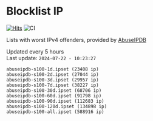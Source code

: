 # Blocklist IP

[![Hits](https://hits.seeyoufarm.com/api/count/incr/badge.svg?url=https%3A%2F%2Fgithub.com%2Fborestad%2Fblocklist-ip%2F&count_bg=%2379C83D&title_bg=%23555555&icon=&icon_color=%23E7E7E7&title=hits&edge_flat=false)](https://hits.seeyoufarm.com)  ![CI](https://img.shields.io/github/workflow/status/borestad/blocklist-ip/CI?style=flat-square)

Lists with worst IPv4 offenders, provided by [AbuseIPDB](https://www.abuseipdb.com/)

<!-- FOOTER-PLACEHOLDER -->
Updated every 5 hours<br>
Last update: `2024-07-22 - 10:23:27`
```
abuseipdb-s100-1d.ipset (23408 ip)
abuseipdb-s100-2d.ipset (27044 ip)
abuseipdb-s100-3d.ipset (29957 ip)
abuseipdb-s100-7d.ipset (38227 ip)
abuseipdb-s100-30d.ipset (68706 ip)
abuseipdb-s100-60d.ipset (91798 ip)
abuseipdb-s100-90d.ipset (112683 ip)
abuseipdb-s100-120d.ipset (134898 ip)
abuseipdb-s100-all.ipset (588916 ip)
```
